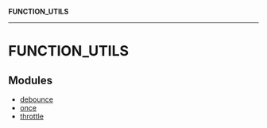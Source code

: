 **FUNCTION_UTILS**

***

# FUNCTION_UTILS

## Modules

- [debounce](debounce/README.md)
- [once](once/README.md)
- [throttle](throttle/README.md)
